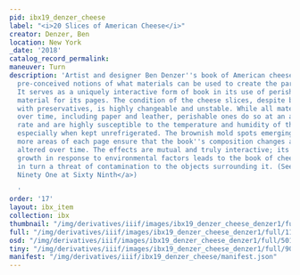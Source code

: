 ```yaml
---
pid: ibx19_denzer_cheese
label: "<i>20 Slices of American Cheese</i>"
creator: Denzer, Ben
location: New York
_date: '2018'
catalog_record_permalink:
maneuver: Turn
description: 'Artist and designer Ben Denzer''s book of American cheese slices challenges
  pre-conceived notions of what materials can be used to create the parts of a book.
  It serves as a uniquely interactive form of book in its use of perishable and edible
  material for its pages. The condition of the cheese slices, despite being filled
  with preservatives, is highly changeable and unstable. While all materials decay
  over time, including paper and leather, perishable ones do so at an accelerated
  rate and are highly susceptible to the temperature and humidity of their environment,
  especially when kept unrefrigerated. The brownish mold spots emerging in more and
  more areas of each page ensure that the book''s composition changes and looks markedly
  altered over time. The effects are mutual and truly interactive; its increased biological
  growth in response to environmental factors leads to the book of cheese slices posing
  in turn a threat of contamination to the objects surrounding it. (See <a href="../ibx18_denzer_trifold/">
  Ninety One at Sixty Ninth</a>)

  '
order: '17'
layout: ibx_item
collection: ibx
thumbnail: "/img/derivatives/iiif/images/ibx19_denzer_cheese_denzer1/full/250,/0/default.jpg"
full: "/img/derivatives/iiif/images/ibx19_denzer_cheese_denzer1/full/1140,/0/default.jpg"
osd: "/img/derivatives/iiif/images/ibx19_denzer_cheese_denzer1/full/501,/0/default.jpg"
tiny: "/img/derivatives/iiif/images/ibx19_denzer_cheese_denzer1/full/90,/0/default.jpg"
manifest: "/img/derivatives/iiif/ibx19_denzer_cheese/manifest.json"
---
```

